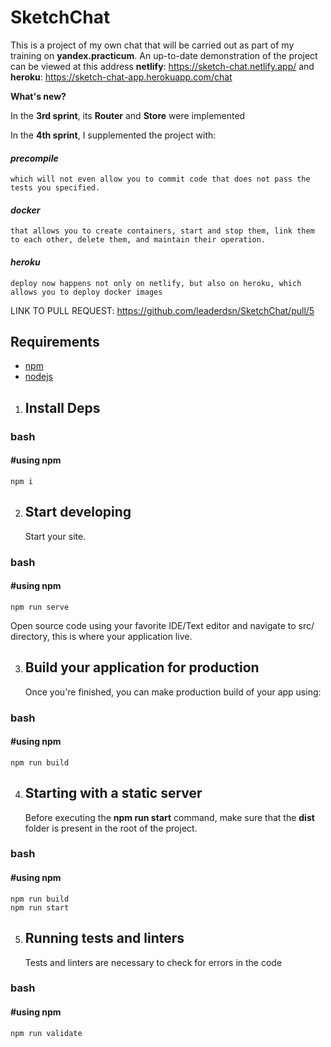 # SketchChat

This is a project of my own chat that will be carried out as part of my training on **yandex.practicum**. An up-to-date demonstration of the project can be viewed at this address **netlify**: https://sketch-chat.netlify.app/ and **heroku**: https://sketch-chat-app.herokuapp.com/chat

**What's new?**

In the **3rd sprint**, its **Router** and **Store** were implemented

In the **4th sprint**, I supplemented the project with:

#### *precompile*

    which will not even allow you to commit code that does not pass the tests you specified.
#### *docker*

    that allows you to create containers, start and stop them, link them to each other, delete them, and maintain their operation.
#### *heroku*

    deploy now happens not only on netlify, but also on heroku, which allows you to deploy docker images

LINK TO PULL REQUEST: https://github.com/leaderdsn/SketchChat/pull/5

## Requirements

- [npm](https://www.npmjs.com/package/npm)
- [nodejs](https://nodejs.org/en/)

1.  ## Install Deps

### bash
#### #using npm
    npm i

2.  ## Start developing

    Start your site.

### bash
#### #using npm
    npm run serve
 
Open source code using your favorite IDE/Text editor and navigate to src/ directory, this is where your application live.

3.  ## Build your application for production

    Once you're finished, you can make production build of your app using:

### bash
#### #using npm
    npm run build
    
4.  ## Starting with a static server

    Before executing the **npm run start** command, make sure that the **dist** folder is present in the root of the project.

### bash
#### #using npm
    npm run build
    npm run start
    
5.  ## Running tests and linters

    Tests and linters are necessary to check for errors in the code
    
### bash
#### #using npm
    npm run validate
